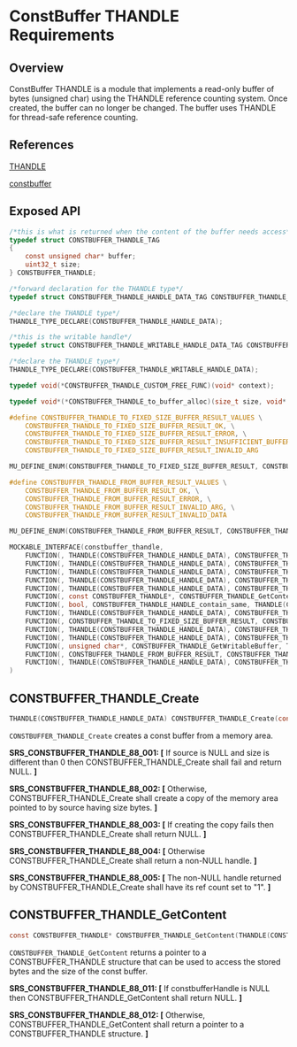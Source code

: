 # ConstBuffer THANDLE Requirements

## Overview

ConstBuffer THANDLE is a module that implements a read-only buffer of bytes (unsigned char) using the THANDLE reference counting system. 
Once created, the buffer can no longer be changed. The buffer uses THANDLE for thread-safe reference counting.

## References

[THANDLE](../deps/c-pal/common/inc/c_pal/thandle.h)

[constbuffer](constbuffer_requirements.md)

## Exposed API

```c
/*this is what is returned when the content of the buffer needs access*/
typedef struct CONSTBUFFER_THANDLE_TAG
{
    const unsigned char* buffer;
    uint32_t size;
} CONSTBUFFER_THANDLE;

/*forward declaration for the THANDLE type*/
typedef struct CONSTBUFFER_THANDLE_HANDLE_DATA_TAG CONSTBUFFER_THANDLE_HANDLE_DATA;

/*declare the THANDLE type*/
THANDLE_TYPE_DECLARE(CONSTBUFFER_THANDLE_HANDLE_DATA);

/*this is the writable handle*/
typedef struct CONSTBUFFER_THANDLE_WRITABLE_HANDLE_DATA_TAG CONSTBUFFER_THANDLE_WRITABLE_HANDLE_DATA;

/*declare the THANDLE type*/
THANDLE_TYPE_DECLARE(CONSTBUFFER_THANDLE_WRITABLE_HANDLE_DATA);

typedef void(*CONSTBUFFER_THANDLE_CUSTOM_FREE_FUNC)(void* context);

typedef void*(*CONSTBUFFER_THANDLE_to_buffer_alloc)(size_t size, void* context);

#define CONSTBUFFER_THANDLE_TO_FIXED_SIZE_BUFFER_RESULT_VALUES \
    CONSTBUFFER_THANDLE_TO_FIXED_SIZE_BUFFER_RESULT_OK, \
    CONSTBUFFER_THANDLE_TO_FIXED_SIZE_BUFFER_RESULT_ERROR, \
    CONSTBUFFER_THANDLE_TO_FIXED_SIZE_BUFFER_RESULT_INSUFFICIENT_BUFFER, \
    CONSTBUFFER_THANDLE_TO_FIXED_SIZE_BUFFER_RESULT_INVALID_ARG

MU_DEFINE_ENUM(CONSTBUFFER_THANDLE_TO_FIXED_SIZE_BUFFER_RESULT, CONSTBUFFER_THANDLE_TO_FIXED_SIZE_BUFFER_RESULT_VALUES)

#define CONSTBUFFER_THANDLE_FROM_BUFFER_RESULT_VALUES \
    CONSTBUFFER_THANDLE_FROM_BUFFER_RESULT_OK, \
    CONSTBUFFER_THANDLE_FROM_BUFFER_RESULT_ERROR, \
    CONSTBUFFER_THANDLE_FROM_BUFFER_RESULT_INVALID_ARG, \
    CONSTBUFFER_THANDLE_FROM_BUFFER_RESULT_INVALID_DATA

MU_DEFINE_ENUM(CONSTBUFFER_THANDLE_FROM_BUFFER_RESULT, CONSTBUFFER_THANDLE_FROM_BUFFER_RESULT_VALUES)

MOCKABLE_INTERFACE(constbuffer_thandle,
    FUNCTION(, THANDLE(CONSTBUFFER_THANDLE_HANDLE_DATA), CONSTBUFFER_THANDLE_Create, const unsigned char*, source, uint32_t, size),
    FUNCTION(, THANDLE(CONSTBUFFER_THANDLE_HANDLE_DATA), CONSTBUFFER_THANDLE_CreateFromBuffer, BUFFER_HANDLE, buffer),
    FUNCTION(, THANDLE(CONSTBUFFER_THANDLE_HANDLE_DATA), CONSTBUFFER_THANDLE_CreateWithMoveMemory, unsigned char*, source, uint32_t, size),
    FUNCTION(, THANDLE(CONSTBUFFER_THANDLE_HANDLE_DATA), CONSTBUFFER_THANDLE_CreateWithCustomFree, const unsigned char*, source, uint32_t, size, CONSTBUFFER_THANDLE_CUSTOM_FREE_FUNC, customFreeFunc, void*, customFreeFuncContext),
    FUNCTION(, THANDLE(CONSTBUFFER_THANDLE_HANDLE_DATA), CONSTBUFFER_THANDLE_CreateFromOffsetAndSize, THANDLE(CONSTBUFFER_THANDLE_HANDLE_DATA), handle, uint32_t, offset, uint32_t, size),
    FUNCTION(, const CONSTBUFFER_THANDLE*, CONSTBUFFER_THANDLE_GetContent, THANDLE(CONSTBUFFER_THANDLE_HANDLE_DATA), constbufferHandle),
    FUNCTION(, bool, CONSTBUFFER_THANDLE_HANDLE_contain_same, THANDLE(CONSTBUFFER_THANDLE_HANDLE_DATA), left, THANDLE(CONSTBUFFER_THANDLE_HANDLE_DATA), right),
    FUNCTION(, THANDLE(CONSTBUFFER_THANDLE_HANDLE_DATA), CONSTBUFFER_THANDLE_Clone, THANDLE(CONSTBUFFER_THANDLE_HANDLE_DATA), constbufferHandle),
    FUNCTION(, CONSTBUFFER_THANDLE_TO_FIXED_SIZE_BUFFER_RESULT, CONSTBUFFER_THANDLE_to_fixed_size_buffer, THANDLE(CONSTBUFFER_THANDLE_HANDLE_DATA), constbufferHandle, unsigned char*, destination, uint32_t, destination_size, uint32_t*, serialized_size),
    FUNCTION(, THANDLE(CONSTBUFFER_THANDLE_HANDLE_DATA), CONSTBUFFER_THANDLE_CreateWritableHandle, uint32_t, size),
    FUNCTION(, THANDLE(CONSTBUFFER_THANDLE_HANDLE_DATA), CONSTBUFFER_THANDLE_SealWritableHandle, THANDLE(CONSTBUFFER_THANDLE_WRITABLE_HANDLE_DATA), constbufferWritableHandle),
    FUNCTION(, unsigned char*, CONSTBUFFER_THANDLE_GetWritableBuffer, THANDLE(CONSTBUFFER_THANDLE_WRITABLE_HANDLE_DATA), constbufferWritableHandle),
    FUNCTION(, CONSTBUFFER_THANDLE_FROM_BUFFER_RESULT, CONSTBUFFER_THANDLE_CreateFromBuffer, THANDLE(CONSTBUFFER_THANDLE_HANDLE_DATA)*, constbufferHandle, const unsigned char*, source, uint32_t, size),
    FUNCTION(, THANDLE(CONSTBUFFER_THANDLE_HANDLE_DATA), CONSTBUFFER_THANDLE_to_buffer, THANDLE(CONSTBUFFER_THANDLE_HANDLE_DATA), constbufferHandle, CONSTBUFFER_THANDLE_to_buffer_alloc, alloc, void*, alloc_context)
)
```

## CONSTBUFFER_THANDLE_Create

```c
THANDLE(CONSTBUFFER_THANDLE_HANDLE_DATA) CONSTBUFFER_THANDLE_Create(const unsigned char* source, uint32_t size)
```

`CONSTBUFFER_THANDLE_Create` creates a const buffer from a memory area.

**SRS_CONSTBUFFER_THANDLE_88_001: [** If source is NULL and size is different than 0 then CONSTBUFFER_THANDLE_Create shall fail and return NULL. **]**

**SRS_CONSTBUFFER_THANDLE_88_002: [** Otherwise, CONSTBUFFER_THANDLE_Create shall create a copy of the memory area pointed to by source having size bytes. **]**

**SRS_CONSTBUFFER_THANDLE_88_003: [** If creating the copy fails then CONSTBUFFER_THANDLE_Create shall return NULL. **]**

**SRS_CONSTBUFFER_THANDLE_88_004: [** Otherwise CONSTBUFFER_THANDLE_Create shall return a non-NULL handle. **]**

**SRS_CONSTBUFFER_THANDLE_88_005: [** The non-NULL handle returned by CONSTBUFFER_THANDLE_Create shall have its ref count set to "1". **]**

## CONSTBUFFER_THANDLE_GetContent

```c
const CONSTBUFFER_THANDLE* CONSTBUFFER_THANDLE_GetContent(THANDLE(CONSTBUFFER_THANDLE_HANDLE_DATA) constbufferHandle)
```

`CONSTBUFFER_THANDLE_GetContent` returns a pointer to a CONSTBUFFER_THANDLE structure that can be used to access the stored bytes and the size of the const buffer.

**SRS_CONSTBUFFER_THANDLE_88_011: [** If constbufferHandle is NULL then CONSTBUFFER_THANDLE_GetContent shall return NULL. **]**

**SRS_CONSTBUFFER_THANDLE_88_012: [** Otherwise, CONSTBUFFER_THANDLE_GetContent shall return a pointer to a CONSTBUFFER_THANDLE structure. **]**
